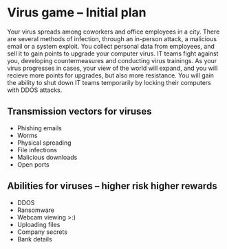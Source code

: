 # Virus game – Initial plan

Your virus spreads among coworkers and office employees in a city. There are several methods of infection, through an in-person attack, a malicious email or a system exploit. You collect personal data from employees, and sell it to gain points to upgrade your computer virus. IT teams fight against you, developing countermeasures and conducting virus trainings. As your virus progresses in cases, your view of the world will expand, and you will recieve more points for upgrades, but also more resistance.
You will gain the ability to shut down IT teams temporarily by locking their computers with DDOS attacks.

## Transmission vectors for viruses
-	Phishing emails
-	Worms
-	Physical spreading
-	File infections
-	Malicious downloads
-	Open ports
## Abilities for viruses – higher risk higher rewards
-	DDOS
-	Ransomware
-	Webcam viewing >:)
-	Uploading files
-	Company secrets
-	Bank details
